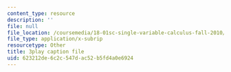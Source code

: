 ```yaml
---
content_type: resource
description: ''
file: null
file_location: /coursemedia/18-01sc-single-variable-calculus-fall-2010/623212de6c2c547dac52b5fd4a0e6924_4Q37iOyBq44.vtt
file_type: application/x-subrip
resourcetype: Other
title: 3play caption file
uid: 623212de-6c2c-547d-ac52-b5fd4a0e6924
---
```

